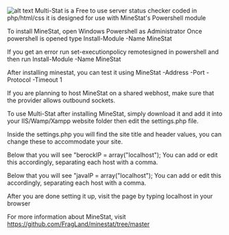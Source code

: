 ![alt text](https://github.com/[username]/[reponame]/blob/[branch]/image.jpg](https://github.com/Deadlineem/Multi-Stat/blob/main/images/logo.png)?raw=true)
Multi-Stat is a Free to use server status checker coded in php/html/css
it is designed for use with MineStat's Powershell module


To install MineStat, open Windows Powershell as Administrator
Once powershell is opened type Install-Module -Name MineStat


If you get an error run set-executionpolicy remotesigned in powershell
and then run Install-Module -Name MineStat

After installing minestat, you can test it using 
MineStat -Address <host> -Port <port> -Protocol <protocol> -Timeout 1

If you are planning to host MineStat on a shared webhost, make sure 
that the provider allows outbound sockets.		     


To use Multi-Stat after installing MineStat, simply download it and
add it into your IIS/Wamp/Xampp website folder then edit the 
settings.php file.

Inside the settings.php you will find the site title and header
values, you can change these to accommodate your site.

Below that you will see "berockIP = array("localhost");
You can add or edit this accordingly, separating each
host with a comma.

Below that you will see "javaIP = array("localhost");
You can add or edit this accordingly, separating each
host with a comma.

After you are done setting it up, visit the page by typing
localhost in your browser


For more information about MineStat, visit https://github.com/FragLand/minestat/tree/master

